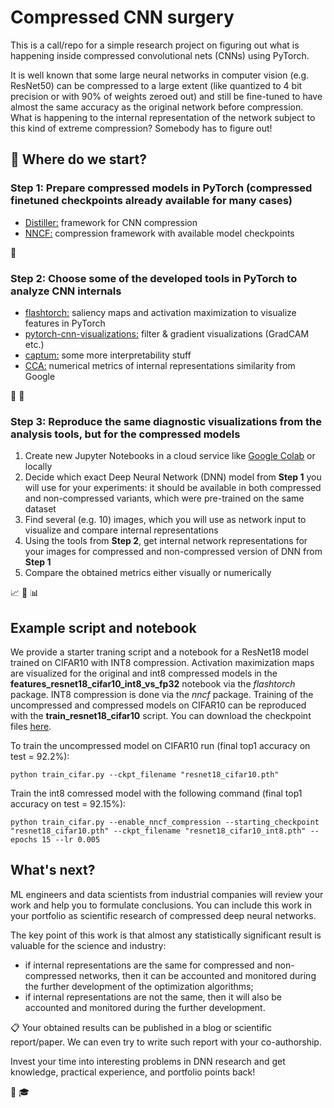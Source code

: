 # Compressed CNN surgery

This is a call/repo for a simple research project on figuring out what is happening inside compressed convolutional nets (CNNs) using PyTorch. 

It is well known that some large neural networks in computer vision (e.g. ResNet50) can be compressed to a large extent (like quantized to 4 bit precision or with 90% of weights zeroed out) and still be fine-tuned to have almost the same accuracy as the original network before compression. What is happening to the internal representation of the network subject to this kind of extreme compression? Somebody has to figure out!

## :memo: Where do we start?

### Step 1: Prepare compressed models in PyTorch (compressed finetuned checkpoints already available for many cases)

- [Distiller:](https://github.com/NervanaSystems/distiller) framework for CNN compression
- [NNCF:](https://github.com/openvinotoolkit/nncf_pytorch) compression framework with available model checkpoints

:rocket: 

### Step 2: Choose some of the developed tools in PyTorch to analyze CNN internals

- [flashtorch:](https://github.com/MisaOgura/flashtorch) saliency maps and activation maximization to visualize features in PyTorch
- [pytorch-cnn-visualizations:](https://github.com/utkuozbulak/pytorch-cnn-visualizations) filter & gradient visualizations (GradCAM etc.)
- [captum:](https://github.com/pytorch/captum) some more interpretability stuff
- [CCA:](https://github.com/google/svcca) numerical metrics of internal representations similarity from Google

:straight_ruler: :triangular_ruler:

### Step 3: Reproduce the same diagnostic visualizations from the analysis tools, but for the compressed models

1. Create new Jupyter Notebooks in a cloud service like [Google Colab](https://colab.research.google.com/notebooks/intro.ipynb) or locally
1. Decide which exact Deep Neural Network (DNN) model from **Step 1** you will use for your experiments: it should be available in both compressed and non-compressed variants, which were pre-trained on the same dataset
1. Find several (e.g. 10) images, which you will use as network input to visualize and compare internal representations
1. Using the tools from **Step 2**, get internal network representations for your images for compressed and non-compressed version of DNN from **Step 1**
1. Compare the obtained metrics either visually or numerically

:chart_with_upwards_trend: :microscope: :bar_chart:

## Example script and notebook

We provide a starter traning script and a notebook for a ResNet18 model trained on CIFAR10 with INT8 compression. Activation maximization maps are visualized for the original and int8 compressed models in the **features_resnet18_cifar10_int8_vs_fp32** notebook via the *flashtorch* package. INT8 compression is done via the *nncf* package. Training of the uncompressed and compressed models on CIFAR10 can be reproduced with the **train_resnet18_cifar10** script. You can download the checkpoint files [here](https://drive.google.com/drive/folders/1IAkkKgYsNhpFxsh7J469-P6ivwyI-bRF?usp=sharing).

To train the uncompressed model on CIFAR10 run (final top1 accuracy on test = 92.2%):

```console
python train_cifar.py --ckpt_filename "resnet18_cifar10.pth"
```

Train the int8 comressed model with the following command (final top1 accuracy on test = 92.15%):

```console
python train_cifar.py --enable_nncf_compression --starting_checkpoint "resnet18_cifar10.pth" --ckpt_filename "resnet18_cifar10_int8.pth" --epochs 15 --lr 0.005
```

## What's next?

ML engineers and data scientists from industrial companies will review your work and help you to formulate conclusions. You can include this work in your portfolio as scientific research of compressed deep neural networks.

The key point of this work is that almost any statistically significant result is valuable for the science and industry:
* if internal representations are the same for compressed and non-compressed networks, then it can be accounted and monitored during the further development of the optimization algorithms;
* if internal representations are not the same, then it will also be accounted and monitored during the further development.

:clipboard: Your obtained results can be published in a blog or scientific report/paper. We can even try to write such report with your co-authorship.

Invest your time into interesting problems in DNN research and get knowledge, practical experience, and portfolio points back!

:handshake: :mortar_board:
